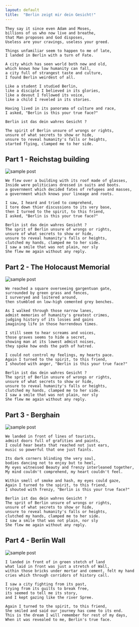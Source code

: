 ```yaml
---
layout: default
title:  "Berlin zeigt mir dein Gesicht!"
---
```


    They say it since even Adam and Moses,
    billions of us who now live and breathe,
    that Man proposes and God disposes,
    Useless are your cravings, useless your greed.

    Things unfamiliar seem to happen to me of late,
    I landed in Berlin with a turn of Fate.

    A city which has seen world both new and old,
    which knows how low humanity can fall, 
    a city full of strangest taste and culture,
    I found Berlin weirdest of all.

    Like a student I studied Berlin,
    like a disciple I believed in its glories,
    like a devout I followed its voice,
    like a child I reveled in its stories.

    Having lived in its panorama of culture and race,
    I asked, "Berlin is this your true face?"

    Berlin ist das dein wahres Gesicht ?

    The spirit of Berlin unsure of wrongs or rights,
    unsure of what secrets to show or hide,
    unsure to reveal humanity's falls or heights,
    started flying, clamped me to her side.

## Part 1 - Reichstag building

![sample post]({{site.baseurl}}/images/reistag.jpg)

	We flew over a building with its roof made of glasses,
    Inside were politicians dressed in suits and boots.
	a government which decided fates of refugees and masses,
	a government which knows your lineage and roots.
	
    I saw, I heard and tried to comprehend,
    I tore down thier discussions to its very base,
    then I turned to the spirit, to this friend, 
    I asked, "Berlin is this your true face?"

    Berlin ist das dein wahres Gesicht ?
    The sprit of Berlin unsure of wrongs or rights,
    unsure of what secrets to show or hide,
    unsure to reveal humanity's falls or heights,
    clutched my hands, clamped me to her side.
    I saw a smile that was not plain, nor sly
	She flew me again without any reply.

## Part 2 - The Holocaust Memorial

![sample post]({{site.baseurl}}/images/jews.jpg)

    We reached a square overseeing gargentuan gate,
    surrounded by green grass and fences,
	I surveryed and loitered around,
	then stumbled on low-high cemented grey benches.

	As I walked through those narrow lanes,
    admist memories of humanity's greatest crimes,
    judging history of its losses and gains
    imagining life in those horrendous times.

    I still seem to hear screams and voices,
    those graves seems to hide a secret,
    showing man at its lowest admist noises,
	they spoke how ends the path of hatred.

    I could not control my feelings, my hearts pace.
	Again I turned to the spirit, to this friend, 
    I shouted with anger, "Berlin is this your true face?"

	Berlin ist das dein wahres Gesicht ?
    The sprit of Berlin unsure of wrongs or rights,
    unsure of what secrets to show or hide,
    unsure to reveal humanity's falls or heights,
    clutched my hands, clamped me to her side.
    I saw a smile that was not plain, nor sly
	She flew me again without any reply.

## Part 3 - Berghain

![sample post]({{site.baseurl}}/images/berghain.jpeg)

	We landed in front of lines of tourists,
	admist doors full of grafities and paints,
    I could hear beats that reached not just ears,
    music so powerful that one just faints.

	Its dark corners blinding the very soul,
    bodies dancing not to enjoy but to heel,
	My eyes witnessed Beauty and frenzy interleaned together, 
	My mind couldn't comprehend, my heart couldn't feel.

	Within smell of smoke and hash, my eyes could gaze,
	Again I turned to the spirit, to this friend, 
    I shouted with frenzy, "Berlin is this your true face?"

	Berlin ist das dein wahres Gesicht ?
    The sprit of Berlin unsure of wrongs or rights,
    unsure of what secrets to show or hide,
    unsure to reveal humanity's falls or heights,
    clutched my hands, clamped me to her side.
    I saw a smile that was not plain, nor sly
	She flew me again without any reply.


## Part 4 - Berlin Wall
	
![sample post]({{site.baseurl}}/images/wall.jpeg)

	I landed in front of in green stetch of land 
	what laid in front was just a stretch of Wall,
	within those bricks under mortar and cement, felt my hand
    cries which through corridors of history call.
	
    I saw a city fighting from its past, 
    trying from its guilts to break free,
    its seemed to tell me its story,
    and I kept gazing like the river Spree.
	
	Again I turned to the spirit, to this friend, 
    She smiled and said our journey has come to its end.
    This is the dream I will remember for rest of my days,
	When it was revealed to me, Berlin's true face.
	
